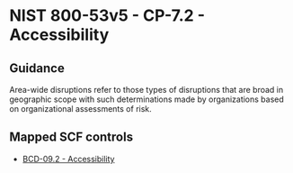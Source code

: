 # NIST 800-53v5 - CP-7.2 - Accessibility
## Guidance
Area-wide disruptions refer to those types of disruptions that are broad in geographic scope with such determinations made by organizations based on organizational assessments of risk.
## Mapped SCF controls
- [BCD-09.2 - Accessibility](../scf/bcd-092-accessibility.md)